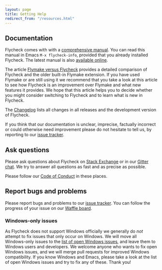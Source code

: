 ```yaml
---
layout: page
title: Getting Help
redirect_from: "/resources.html"
---
```


## Documentation ##

Flycheck comes with with a [comprehensive manual][manual].  You can read this
manual in Emacs `M-x flycheck-info`, provided that you already installed
Flycheck.  The latest manual is also [available online][manual].

The article [Flymake versus Flycheck][1] provides a detailed comparison of
Flycheck and the older built-in Flymake extension.  If you have used Flymake or
are still using it we recommend that you take a look at this article to see how
Flycheck is an improvement over Flymake and what new features it provides.  We
hope that this article helps you to decide whether you might consider switching
to Flycheck and to learn what is new in Flycheck.

The [Changelog]({{site.baseurl}}/changes.html) lists all changes in all releases
and the development version of Flycheck.

If you think that our documentation is unclear, imprecise, factually incorrect
or could otherwise need improvement please do not hesitate to tell us, by
reporting to our [issue tracker][].

[1]: {{site.baseurl}}/flycheck-versus-flymake.html
[manual]: {{site.baseurl}}/manual/latest/index.html

## Ask questions ##

Please ask questions about Flycheck on [Stack Exchange][sx] or in our
[Gitter chat][gitter].  We try to answer all questions as fast and as precise as
possible.

Please follow our [Code of Conduct][coc] in these places.

## Report bugs and problems ##

Please report bugs and problems to our [issue tracker][].  You can follow the
progress of your issue on our [Waffle board][].

### Windows-only issues ###

As Flycheck does not support Windows officially we generally do *not* attempt
to fix issues that only occur on Windows.  We will move all Windows-only issues
to the [list of open Windows issues][windows], and leave them to Windows
users and developers.  We welcome anyone who wants to fix open Windows issues,
and we will merge pull requests for improved Windows compatibility.  If you know
Windows and Emacs, please take a look at the list of open Windows issues and try
to fix any of these.  Thank you!

[SX]: https://emacs.stackexchange.com/questions/tagged/flycheck
[gitter]: https://gitter.im/flycheck/flycheck
[coc]: {{site.baseurl}}/conduct.html
[Issue Tracker]: https://github.com/flycheck/flycheck/issues
[Waffle board]: https://waffle.io/flycheck/flycheck
[windows]: https://github.com/flycheck/flycheck/labels/B-Windows%20only

